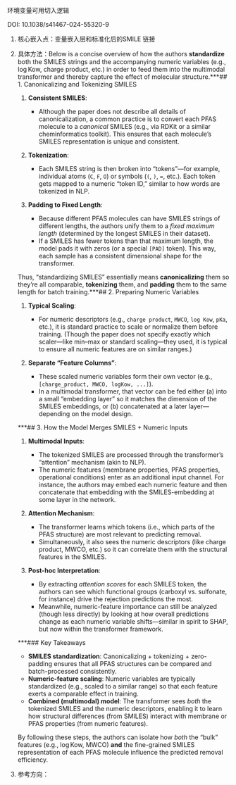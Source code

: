 环境变量可用切入逻辑

DOI: 10.1038/s41467-024-55320-9

1.  核心嵌入点：变量嵌入层和标准化后的SMILE 链接

2.  具体方法：Below is a concise overview of how the authors **standardize** both the SMILES strings and the accompanying numeric variables (e.g., log Kow, charge product, etc.) in order to feed them into the multimodal transformer and thereby capture the effect of molecular structure.***## 1. Canonicalizing and Tokenizing SMILES

    1.  **Consistent SMILES**:

        *   Although the paper does not describe all details of canonicalization, a common practice is to convert each PFAS molecule to a *canonical* SMILES (e.g., via RDKit or a similar cheminformatics toolkit). This ensures that each molecule’s SMILES representation is unique and consistent.

    2.  **Tokenization**:

        *   Each SMILES string is then broken into “tokens”—for example, individual atoms (`C`, `F`, `O`) or symbols (`(`, `)`, `=`, etc.). Each token gets mapped to a numeric “token ID,” similar to how words are tokenized in NLP.

    3.  **Padding to Fixed Length**:

        *   Because different PFAS molecules can have SMILES strings of different lengths, the authors unify them to a *fixed maximum length* (determined by the longest SMILES in their dataset).
        *   If a SMILES has fewer tokens than that maximum length, the model pads it with zeros (or a special `[PAD]` token). This way, each sample has a consistent dimensional shape for the transformer.

    Thus, “standardizing SMILES” essentially means **canonicalizing** them so they’re all comparable, **tokenizing** them, and **padding** them to the same length for batch training.***## 2. Preparing Numeric Variables

    1.  **Typical Scaling**:

        *   For numeric descriptors (e.g., `charge product`, `MWCO`, `log Kow`, `pKa`, etc.), it is standard practice to scale or normalize them before training. (Though the paper does not specify exactly which scaler—like min–max or standard scaling—they used, it is typical to ensure all numeric features are on similar ranges.)

    2.  **Separate “Feature Columns”**:

        *   These scaled numeric variables form their own vector (e.g., `[charge_product, MWCO, logKow, ...]`).
        *   In a multimodal transformer, that vector can be fed either (a) into a small “embedding layer” so it matches the dimension of the SMILES embeddings, or (b) concatenated at a later layer—depending on the model design.

    ***## 3. How the Model Merges SMILES + Numeric Inputs

    1.  **Multimodal Inputs**:

        *   The tokenized SMILES are processed through the transformer’s “attention” mechanism (akin to NLP).
        *   The numeric features (membrane properties, PFAS properties, operational conditions) enter as an additional input channel. For instance, the authors may embed each numeric feature and then concatenate that embedding with the SMILES-embedding at some layer in the network.

    2.  **Attention Mechanism**:

        *   The transformer learns which tokens (i.e., which parts of the PFAS structure) are most relevant to predicting removal.
        *   Simultaneously, it also sees the numeric descriptors (like charge product, MWCO, etc.) so it can correlate them with the structural features in the SMILES.

    3.  **Post-hoc Interpretation**:

        *   By extracting *attention scores* for each SMILES token, the authors can see which functional groups (carboxyl vs. sulfonate, for instance) drive the rejection predictions the most.
        *   Meanwhile, numeric-feature importance can still be analyzed (though less directly) by looking at how overall predictions change as each numeric variable shifts—similar in spirit to SHAP, but now within the transformer framework.

    ***### Key Takeaways

    *   **SMILES standardization**: Canonicalizing + tokenizing + zero-padding ensures that all PFAS structures can be compared and batch-processed consistently.
    *   **Numeric-feature scaling**: Numeric variables are typically standardized (e.g., scaled to a similar range) so that each feature exerts a comparable effect in training.
    *   **Combined (multimodal) model**: The transformer sees *both* the tokenized SMILES and the numeric descriptors, enabling it to learn how structural differences (from SMILES) interact with membrane or PFAS properties (from numeric features).

    By following these steps, the authors can isolate how *both* the “bulk” features (e.g., log Kow, MWCO) **and** the fine-grained SMILES representation of each PFAS molecule influence the predicted removal efficiency.

3.  参考方向：
